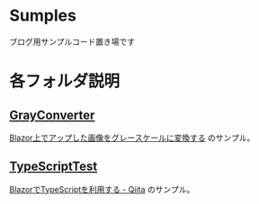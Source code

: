 # Sumples
ブログ用サンプルコード置き場です

# 各フォルダ説明
## [GrayConverter](./GrayConverter)
[Blazor上でアップした画像をグレースケールに変換する](http://atriasoft.work/cs/1109) のサンプル。
## [TypeScriptTest](./TypeScriptTest)
[BlazorでTypeScriptを利用する - Qiita](https://qiita.com/Atria/items/928eaff0c9f088545ca2) のサンプル。   
